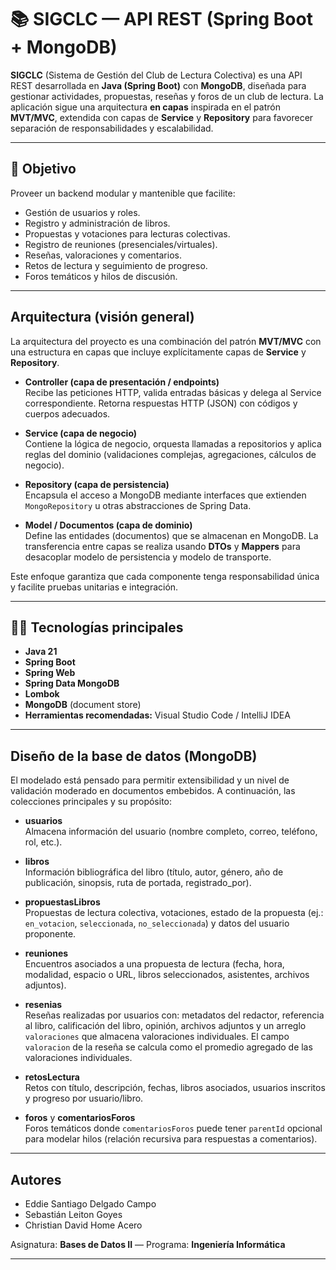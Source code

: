 # 📚 SIGCLC — API REST (Spring Boot + MongoDB)

**SIGCLC** (Sistema de Gestión del Club de Lectura Colectiva) es una API REST desarrollada en **Java (Spring Boot)** con **MongoDB**, diseñada para gestionar actividades, propuestas, reseñas y foros de un club de lectura. La aplicación sigue una arquitectura **en capas** inspirada en el patrón **MVT/MVC**, extendida con capas de **Service** y **Repository** para favorecer separación de responsabilidades y escalabilidad.

---

## 🎯 Objetivo
Proveer un backend modular y mantenible que facilite:
- Gestión de usuarios y roles.
- Registro y administración de libros.
- Propuestas y votaciones para lecturas colectivas.
- Registro de reuniones (presenciales/virtuales).
- Reseñas, valoraciones y comentarios.
- Retos de lectura y seguimiento de progreso.
- Foros temáticos y hilos de discusión.

---

## Arquitectura (visión general)
La arquitectura del proyecto es una combinación del patrón **MVT/MVC** con una estructura en capas que incluye explícitamente capas de **Service** y **Repository**.

- **Controller (capa de presentación / endpoints)**  
  Recibe las peticiones HTTP, valida entradas básicas y delega al Service correspondiente. Retorna respuestas HTTP (JSON) con códigos y cuerpos adecuados.

- **Service (capa de negocio)**  
  Contiene la lógica de negocio, orquesta llamadas a repositorios y aplica reglas del dominio (validaciones complejas, agregaciones, cálculos de negocio).

- **Repository (capa de persistencia)**  
  Encapsula el acceso a MongoDB mediante interfaces que extienden `MongoRepository` u otras abstracciones de Spring Data.

- **Model / Documentos (capa de dominio)**  
  Define las entidades (documentos) que se almacenan en MongoDB. La transferencia entre capas se realiza usando **DTOs** y **Mappers** para desacoplar modelo de persistencia y modelo de transporte.

Este enfoque garantiza que cada componente tenga responsabilidad única y facilite pruebas unitarias e integración.

---

## 👨‍💻 Tecnologías principales
- **Java 21**
- **Spring Boot**
- **Spring Web**
- **Spring Data MongoDB**
- **Lombok**
- **MongoDB** (document store)
- **Herramientas recomendadas:** Visual Studio Code / IntelliJ IDEA

---

## Diseño de la base de datos (MongoDB)

El modelado está pensado para permitir extensibilidad y un nivel de validación moderado en documentos embebidos. A continuación, las colecciones principales y su propósito:

- **usuarios**  
  Almacena información del usuario (nombre completo, correo, teléfono, rol, etc.).

- **libros**  
  Información bibliográfica del libro (título, autor, género, año de publicación, sinopsis, ruta de portada, registrado_por).

- **propuestasLibros**  
  Propuestas de lectura colectiva, votaciones, estado de la propuesta (ej.: `en_votacion`, `seleccionada`, `no_seleccionada`) y datos del usuario proponente.

- **reuniones**  
  Encuentros asociados a una propuesta de lectura (fecha, hora, modalidad, espacio o URL, libros seleccionados, asistentes, archivos adjuntos).

- **resenias**  
  Reseñas realizadas por usuarios con: metadatos del redactor, referencia al libro, calificación del libro, opinión, archivos adjuntos y un arreglo `valoraciones` que almacena valoraciones individuales. El campo `valoracion` de la reseña se calcula como el promedio agregado de las valoraciones individuales.

- **retosLectura**  
  Retos con título, descripción, fechas, libros asociados, usuarios inscritos y progreso por usuario/libro.

- **foros** y **comentariosForos**  
  Foros temáticos donde `comentariosForos` puede tener `parentId` opcional para modelar hilos (relación recursiva para respuestas a comentarios).

---

## Autores
- Eddie Santiago Delgado Campo  
- Sebastián Leiton Goyes  
- Christian David Home Acero

Asignatura: **Bases de Datos II** — Programa: **Ingeniería Informática**

---
